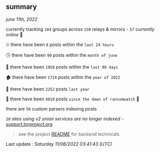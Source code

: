 
## summary
_june 11th, 2022_

currently tracking `104` groups across `150` relays & mirrors - _`57` currently online_ 📡

⏲ there have been `8` posts within the `last 24 hours`

🕓 there have been `90` posts within the `month of june`

📅 there have been `1058` posts within the `last 90 days`

🏚 there have been `1724` posts within the `year of 2022`

🚀 there have been `2252` posts `last year`

🦕 there have been `4010` posts `since the dawn of ransomwatch` 🐣

there are `50` custom parsers indexing posts

_`20` sites using v2 onion services are no longer indexed - [support.torproject.org](https://support.torproject.org/onionservices/v2-deprecation/)_

> see the project [README](https://github.com/jmousqueton/ransomwatch#readme) for backend technicals



Last update : _Saturday 11/06/2022 03:41:43 (UTC)_

